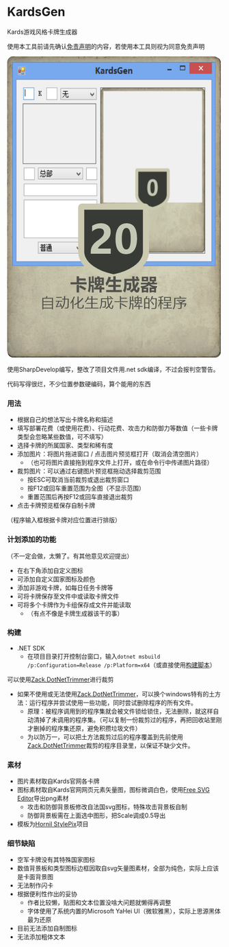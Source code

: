 # KardsGen
Kards游戏风格卡牌生成器

使用本工具前请先确认[免责声明](免责声明.md)的内容，若使用本工具则视为同意免责声明

![卡牌生成器](Cards/卡牌生成器.png)

使用SharpDevelop编写，整改了项目文件用.net sdk编译，不过会报判空警告。



代码写得很烂，不少位置参数硬编码，算个能用的东西



### 用法
- 根据自己的想法写出卡牌名称和描述
- 填写部署花费（或使用花费）、行动花费、攻击力和防御力等数值（一些卡牌类型会忽略某些数值，可不填写）
- 选择卡牌的所属国家、类型和稀有度
- 添加图片：将图片拖进窗口 / 点击图片预览框打开（取消会清空图片）
	- （也可将图片直接拖到程序文件上打开，或在命令行中传递图片路径）
- 裁剪图片：可以通过右键图片预览框拖动选择裁剪范围
	- 按ESC可取消当前裁剪或退出裁剪窗口
	- 按F12或回车重置范围为全图（不显示范围）
	- 重置范围后再按F12或回车直接退出裁剪
- 点击卡牌预览框保存自制卡牌

（程序输入框根据卡牌对应位置进行排版）

### 计划添加的功能
（不一定会做，太懒了。有其他意见欢迎提出）
- 在右下角添加自定义图标
- 可添加自定义国家图标及颜色
- 添加非游戏卡牌，如每日任务卡牌等
- 可将卡牌保存至文件中或读取卡牌文件
- 可将多个卡牌作为卡组保存成文件并能读取
	- （有点不像是卡牌生成器该干的事）

### 构建
- .NET SDK
	- 在项目目录打开控制台窗口，输入`dotnet msbuild /p:Configuration=Release /p:Platform=x64`（或直接使用[构建脚本](build.bat)）

可以使用[Zack.DotNetTrimmer](https://github.com/yangzhongke/Zack.DotNetTrimmer)进行裁剪
- 如果不使用或无法使用[Zack.DotNetTrimmer](https://github.com/yangzhongke/Zack.DotNetTrimmer)，可以换个windows特有的土方法：运行程序并尝试使用一些功能，同时尝试删除程序的所有文件。
	- 原理：被程序调用到的程序集就会被文件锁给锁住，无法删除，就这样自动清掉了未调用的程序集。（可以复制一份裁剪过的程序，再把回收站里刚才删掉的程序集还原，避免积攒垃圾文件）
	- 为以防万一，可以把土方法裁剪过后的程序覆盖到先前使用[Zack.DotNetTrimmer](https://github.com/yangzhongke/Zack.DotNetTrimmer)裁剪的程序目录里，以保证不缺少文件。


### 素材
- 图片素材取自Kards官网各卡牌
- 图标素材取自Kards官网网页元素矢量图，图标微调白色，使用[Free SVG Editor](https://freepicturesolutions.com/free-svg-editor.html)导出png素材
	- 攻击和防御背景板修改自法国svg图标，特殊攻击背景板自制
	- 防御背景板需在上面选中图形，把Scale调成0.5导出
- 模板为[Hornil StylePix](https://www.hornil.com/en/stylepix/download/)项目

### 细节缺陷
- 空军卡牌没有其特殊国家图标
- 数值背景板和类型图标边框因取自svg矢量图素材，全部为纯色，实际上应该是卡面背景图
- 无法制作闪卡
- 根据便利性作出的妥协
	- 作者比较懒，贴图和文本位置没啥大问题就懒得再调整
	- 字体使用了系统内置的Microsoft YaHei UI（微软雅黑），实际上思源黑体最为还原
- 目前无法添加自制图标
- 无法添加粗体文本